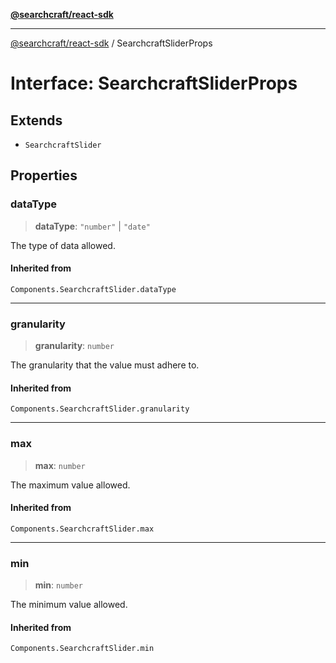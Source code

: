 [**@searchcraft/react-sdk**](https://docs.searchcraft.io/reference/sdk/react/README.md)

***

[@searchcraft/react-sdk](https://docs.searchcraft.io/reference/sdk/react/globals.md) / SearchcraftSliderProps

# Interface: SearchcraftSliderProps

## Extends

- `SearchcraftSlider`

## Properties

### dataType

> **dataType**: `"number"` \| `"date"`

The type of data allowed.

#### Inherited from

`Components.SearchcraftSlider.dataType`

***

### granularity

> **granularity**: `number`

The granularity that the value must adhere to.

#### Inherited from

`Components.SearchcraftSlider.granularity`

***

### max

> **max**: `number`

The maximum value allowed.

#### Inherited from

`Components.SearchcraftSlider.max`

***

### min

> **min**: `number`

The minimum value allowed.

#### Inherited from

`Components.SearchcraftSlider.min`
